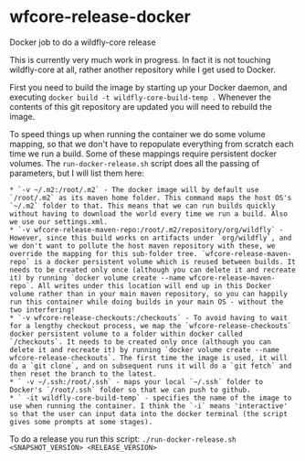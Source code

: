 # wfcore-release-docker
Docker job to do a wildfly-core release

This is currently very much work in progress. In fact it is not touching wildfly-core at all, rather another repository while I get used to Docker.

First you need to build the image by starting up your Docker daemon, and executing
    `docker build -t wildfly-core-build-temp .`
Whenever the contents of this git repository are updated you will need to rebuild the image.

To speed things up when running the container we do some volume mapping, so that we don't have to repopulate everything from scratch each time we run a build. Some of these mappings require persistent docker volumes. The `run-docker-release.sh` script does all the passing of parameters, but I will list them here:

    * `-v ~/.m2:/root/.m2` - The docker image will by default use `/root/.m2` as its maven home folder. This command maps the host OS's `~/.m2` folder to that. This means that we can run builds quickly without having to download the world every time we run a build. Also we use our settings.xml.
    * `-v wfcore-release-maven-repo:/root/.m2/repository/org/wildfly` - However, since this build works on artifacts under `org/wildfly`, and we don't want to pollute the host maven repository with these, we override the mapping for this sub-folder tree. `wfcore-release-maven-repo` is a docker persistent volume which is reused between builds. It needs to be created only once (although you can delete it and recreate it) by running `docker volume create --name wfcore-release-maven-repo`. All writes under this location will end up in this Docker volume rather than in your main maven repository, so you can happily run this container while doing builds in your main OS - without the two interfering! 
    * `-v wfcore-release-checkouts:/checkouts` - To avoid having to wait for a lengthy checkout process, we map the `wfcore-release-checkouts` docker persistent volume to a folder within docker called `/checkouts`. It needs to be created only once (although you can delete it and recreate it) by running `docker volume create --name wfcore-release-checkouts`. The first time the image is used, it will do a `git clone`, and on subsequent runs it will do a `git fetch` and then reset the branch to the latest.
    * `	-v ~/.ssh:/root/.ssh` - maps your local `~/.ssh` folder to Docker's `/root/.ssh` folder so that we can push to github.
    * `	-it wildfly-core-build-temp` - specifies the name of the image to use when running the container. I think the `-i` means 'interactive' so that the user can input data into the docker terminal (the script gives some prompts at some stages).


To do a release you run this script:
	`./run-docker-release.sh <SNAPSHOT_VERSION> <RELEASE_VERSION>` 

